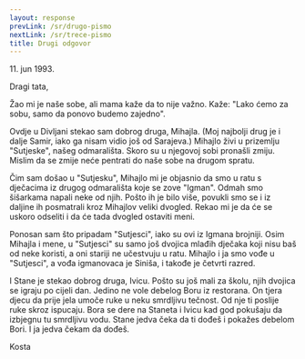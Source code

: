 ```yaml
---
layout: response
prevLink: /sr/drugo-pismo
nextLink: /sr/trece-pismo
title: Drugi odgovor
---
```


<div class="Response-date">11. jun 1993.</div>

Dragi tata,

Žao mi je naše sobe, ali mama kaže da to nije važno. Kaže: "Lako ćemo za sobu, samo da ponovo budemo zajedno".

Ovdje u Divljani stekao sam dobrog druga, Mihajla. (Moj najbolji drug je i dalje Samir, iako ga nisam vidio još od Sarajeva.) Mihajlo živi u prizemlju "Sutjeske", našeg odmarališta. Skoro su u njegovoj sobi pronašli zmiju. Mislim da se zmije neće pentrati do naše sobe na drugom spratu.

Čim sam došao u "Sutjesku", Mihajlo mi je objasnio da smo u ratu s dječacima iz drugog odmarališta koje se zove "Igman". Odmah smo šišarkama napali neke od njih. Pošto ih je bilo više, povukli smo se i iz daljine ih posmatrali kroz Mihajlov veliki dvogled. Rekao mi je da će se uskoro odseliti i da će tada dvogled ostaviti meni.

Ponosan sam što pripadam "Sutjesci", iako su ovi iz Igmana brojniji. Osim Mihajla i mene, u "Sutjesci" su samo još dvojica mlađih dječaka koji nisu baš od neke koristi, a oni stariji ne učestvuju u ratu. Mihajlo i ja smo vođe u "Sutjesci", a vođa igmanovaca je Siniša, i takođe je četvrti razred.

I Stane je stekao dobrog druga, Ivicu. Pošto su još mali za školu, njih dvojica se igraju po cijeli dan. Jedino ne vole debelog Boru iz restorana. On tjera djecu da prije jela umoče ruke u neku smrdljivu tečnost. Od nje ti poslije ruke skroz ispucaju. Bora se dere na Staneta i Ivicu kad god pokušaju da izbjegnu tu smrdljivu vodu. Stane jedva čeka da ti dođeš i pokažes debelom Bori.
I ja jedva čekam da dođeš.

<div class="Response-signature">Kosta</div>
